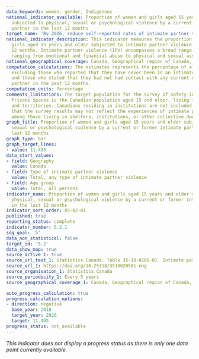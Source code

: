 ```yaml
---
data_keywords: women, gender, Indigenous
national_indicator_available: Proportion of women and girls aged 15 years and older
  subjected to physical, sexual or psychological violence by a current or former intimate
  partner in the last 12 months
target_name: 'By 2026, reduce self-reported rates of intimate partner violence by up to 5%, compared to 2018'
national_indicator_description: This indicator measures the proportion of women and
  girls aged 15 years and older subjected to intimate partner violence in the last
  12 months. Intimate partner violence (IPV) encompasses a broad range of behaviours,
  ranging from emotional and financial abuse to physical and sexual assault.
national_geographical_coverage: Canada, Geographical region of Canada, Province or territory
computation_calculations: The estimates represents the percentage of all respondents,
  excluding those who reported that they have never been in an intimate partner relationship
  and those who stated that they had not had contact with any current or former intimate
  partner in the past 12 months.
computation_units: Percentage
comments_limitations: The target population for the Survey of Safety in Public and
  Private Spaces is the Canadian population aged 15 and older, living in the provinces
  and territories. Canadians residing in institutions are not included. This means
  that the survey results may not reflect the experiences of intimate partner violence
  among those living in shelters, institutions, or other collective dwellings.
graph_title: Proportion of women and girls aged 15 years and older subjected to physical,
  sexual or psychological violence by a current or former intimate partner in the
  last 12 months
graph_type: bar
graph_target_lines:
- value: 11.495
data_start_values:
- field: Geography
  value: Canada
- field: Type of intimate partner violence
  value: Total, any type of intimate partner violence
- field: Age group
  value: Total, all persons
indicator_name: Proportion of women and girls aged 15 years and older subjected to
  physical, sexual or psychological violence by a current or former intimate partner
  in the last 12 months
indicator_sort_order: 05-02-01
published: true
reporting_status: complete
indicator_number: 5.2.1
sdg_goal: '5'
data_non_statistical: false
target_id: '5.2'
data_show_map: true
source_active_1: true
source_url_text_1: Statistics Canada. Table 35-10-0205-01  Intimate partner violence, since age 15 and in the past 12 months, by selected characteristics of victim
source_url_1: https://doi.org/10.25318/3510020501-eng
source_organisation_1: Statistics Canada
source_periodicity_1: Every 5 years
source_geographical_coverage_1: Canada, Geographical region of Canada, Province or territory

auto_progress_calculation: true
progress_calculation_options:
- direction: negative
  base_year: 2018
  target_year: 2026
  target: 11.495
progress_status: not_available
---
```

<i>This indicator does not display a progress status as there is only one data point currently available.</i>